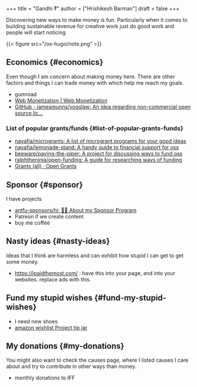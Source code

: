 +++
title = "Gandhi ₹"
author = ["Hrishikesh Barman"]
draft = false
+++

Discovering new ways to make money is fun. Particularly when it comes to building sustainable revenue for creative work
just do good work and people will start noticing

{{< figure src="/ox-hugo/note.png" >}}


## Economics {#economics}

Even though I am concern about making money here. There are other factors and things I can trade money with which help me reach my goals.

-   gumroad
-   [Web Monetization | Web Monetization](https://webmonetization.org/)
-   [GitHub - jamesmunns/yogslaw: An idea regarding non-commercial open source lic...](https://github.com/jamesmunns/yogslaw)


### List of popular grants/funds {#list-of-popular-grants-funds}

-   [nayafia/microgrants: A list of microgrant programs for your good ideas](https://github.com/nayafia/microgrants)
-   [nayafia/lemonade-stand: A handy guide to financial support for oss](https://github.com/nayafia/lemonade-stand)
-   [beeware/paying-the-piper: A project for discussing ways to fund oss](https://github.com/beeware/paying-the-piper)
-   [ralphtheninja/open-funding: A guide for researching ways of funding](https://github.com/ralphtheninja/open-funding)
-   [Grants (all) · Open Grants](https://www.ogrants.org/grants-01-all.html)


## Sponsor {#sponsor}

I have projects

-   [antfu-sponsors/hi: 👋🏼 About my Sponsor Program](https://github.com/antfu-sponsors/hi)
-   Patreon if we create content
-   buy me coffee


## Nasty ideas {#nasty-ideas}

Ideas that I think are harmless and can exhibit how stupid I can get to get some money.

-   <https://ipaidthemost.com/> : have this into your page, and into your websites. replace ads with this.


## Fund my stupid wishes {#fund-my-stupid-wishes}

-   I need new shoes
-   [amazon wishlist Project tip jar](https://amazon.com/hz/wishlist/ls/EE78A23EEGQB)


## My donations {#my-donations}

You might also want to check the causes page, where I listed causes I care about and try to contribute in other ways than money.

-   monthly donations to IFF

